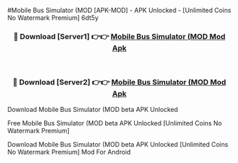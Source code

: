 #Mobile Bus Simulator (MOD [APK-MOD] - APK Unlocked - [Unlimited Coins No Watermark Premium] 6dt5y



<div align="center">

<h3>🔴 Download [Server1] 👉👉 <a href="https://momento.my/?title=Mobile_Bus_Simulator_(MOD">Mobile Bus Simulator (MOD Mod Apk</a></h3><br>

<h3>🔴 Download [Server2] 👉👉 <a href="https://momento.my/?title=Mobile_Bus_Simulator_(MOD">Mobile Bus Simulator (MOD Mod Apk</a></h3>
</div>



Download Mobile Bus Simulator (MOD beta APK Unlocked

Free Mobile Bus Simulator (MOD beta APK Unlocked [Unlimited Coins No Watermark Premium]

Download Mobile Bus Simulator (MOD beta APK Unlocked [Unlimited Coins No Watermark Premium] Mod For Android
